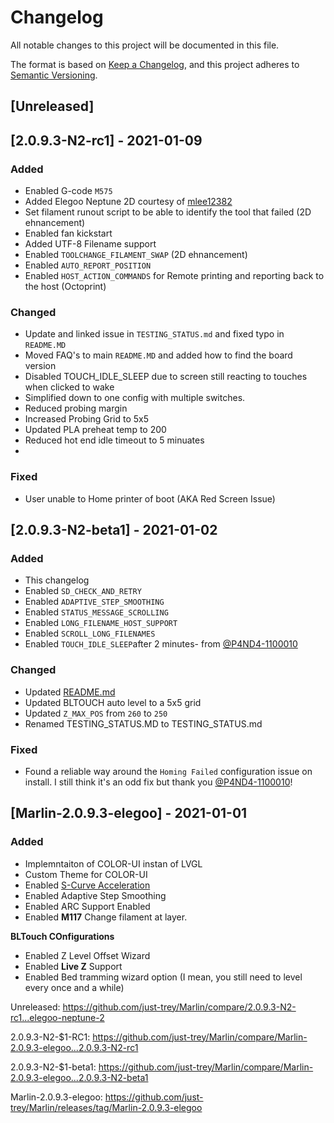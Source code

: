 # Changelog
All notable changes to this project will be documented in this file.

The format is based on [Keep a Changelog](https://keepachangelog.com/en/1.0.0/),
and this project adheres to [Semantic Versioning](https://semver.org/spec/v2.0.0.html).

## [Unreleased]

## [2.0.9.3-N2-rc1] - 2021-01-09

### Added

- Enabled G-code `M575`
- Added Elegoo Neptune 2D courtesy of [mlee12382](https://github.com/mlee12382)
- Set filament runout script to be able to identify the tool that failed (2D ehnancement)
- Enabled fan kickstart
- Added UTF-8 Filename support
- Enabled `TOOLCHANGE_FILAMENT_SWAP` (2D ehnancement)
- Enabled `AUTO_REPORT_POSITION`
- Enabled `HOST_ACTION_COMMANDS` for Remote printing and reporting back to the host (Octoprint)

### Changed

- Update and linked issue in `TESTING_STATUS.md` and fixed typo in `README.MD`
- Moved FAQ's to main `README.MD` and added how to find the board version
- Disabled TOUCH_IDLE_SLEEP due to screen still reacting to touches when clicked to wake
- Simplified down to one config with multiple switches.
- Reduced probing margin
- Increased Probing Grid to 5x5
- Updated PLA preheat temp to 200
- Reduced hot end idle timeout to 5 minuates
- 
### Fixed

- User unable to Home printer of boot (AKA Red Screen Issue)

## [2.0.9.3-N2-beta1] - 2021-01-02

### Added
- This changelog
- Enabled `SD_CHECK_AND_RETRY`
- Enabled `ADAPTIVE_STEP_SMOOTHING`
- Enabled `STATUS_MESSAGE_SCROLLING`
- Enabled `LONG_FILENAME_HOST_SUPPORT`
- Enabled `SCROLL_LONG_FILENAMES`
- Enabled `TOUCH_IDLE_SLEEP`after 2 minutes- from [@P4ND4-1100010](https://github.com/P4ND4-1100010)

### Changed
- Updated [README.md](README.md)
- Updated BLTOUCH auto level to a 5x5 grid
- Updated `Z_MAX_POS` from `260` to `250`
- Renamed TESTING_STATUS.MD to TESTING_STATUS.md

### Fixed
- Found a reliable way around the `Homing Failed` configuration issue on install. I still think it's an odd fix but thank you [@P4ND4-1100010](https://github.com/P4ND4-1100010)!

## [Marlin-2.0.9.3-elegoo] - 2021-01-01

### Added
- Implemntaiton of COLOR-UI instan of LVGL
- Custom Theme for COLOR-UI
- Enabled [S-Curve Acceleration](https://github.com/synthetos/TinyG/wiki/Jerk-Controlled-Motion-Explained)
- Enabled Adaptive Step Smoothing
- Enabled ARC Support Enabled
- Enabled **M117** Change filament at layer.

**BLTouch COnfigurations**
- Enabled Z Level Offset Wizard
- Enabled **Live Z** Support
- Enabled Bed tramming wizard option (I mean, you still need to level every once and a while)

Unreleased: https://github.com/just-trey/Marlin/compare/2.0.9.3-N2-rc1...elegoo-neptune-2

2.0.9.3-N2-$1-RC1: https://github.com/just-trey/Marlin/compare/Marlin-2.0.9.3-elegoo...2.0.9.3-N2-rc1

2.0.9.3-N2-$1-beta1: https://github.com/just-trey/Marlin/compare/Marlin-2.0.9.3-elegoo...2.0.9.3-N2-beta1

Marlin-2.0.9.3-elegoo: https://github.com/just-trey/Marlin/releases/tag/Marlin-2.0.9.3-elegoo
